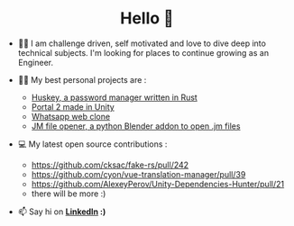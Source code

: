 <h1 align="center">Hello 👋</h1>

- 👨‍💻 I am challenge driven, self motivated and love to dive deep into technical subjects. I'm looking for places to continue growing as an Engineer.

- 👨‍💻 My best personal projects are :
   - [Huskey, a password manager written in Rust](https://github.com/Theo-Fourniez/huskey/)
   - [Portal 2 made in Unity](https://www.youtube.com/watch?v=AnaACWZnJ4g)
   - [Whatsapp web clone](https://github.com/Theo-Fourniez/websocket-chat-app-frontend)
   - [JM file opener, a python Blender addon to open .jm files](https://www.youtube.com/watch?v=Cut9Yoxsb8Y)
   
- 💻 My latest open source contributions :
   - https://github.com/cksac/fake-rs/pull/242 
   - https://github.com/cyon/vue-translation-manager/pull/39
   - https://github.com/AlexeyPerov/Unity-Dependencies-Hunter/pull/21
   - there will be more :) 
   
- 📫 Say hi on **[LinkedIn](https://www.linkedin.com/in/theo-fourniez/) :)**
